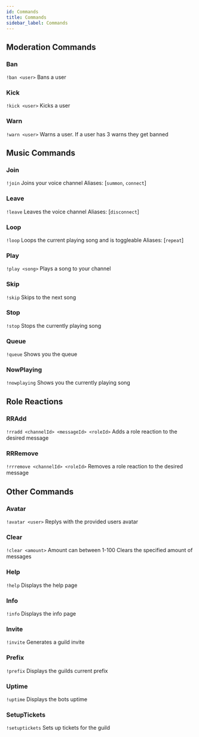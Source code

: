 ```yaml
---
id: Commands
title: Commands
sidebar_label: Commands
---
```


## Moderation Commands

### Ban
`!ban <user>`
Bans a user

### Kick
`!kick <user>`
Kicks a user

### Warn
`!warn <user>`
Warns a user.
If a user has 3 warns they get banned

## Music Commands

### Join
`!join`
Joins your voice channel
Aliases: [`summon`, `connect`]

### Leave
`!leave`
Leaves the voice channel
Aliases: [`disconnect`]

### Loop
`!loop`
Loops the current playing song and is toggleable
Aliases: [`repeat`]

### Play
`!play <song>`
Plays a song to your channel

### Skip
`!skip`
Skips to the next song

### Stop
`!stop`
Stops the currently playing song

### Queue
`!queue`
Shows you the queue

### NowPlaying
`!nowplaying`
Shows you the currently playing song

## Role Reactions

### RRAdd
`!rradd <channelId> <messageId> <roleId>`
Adds a role reaction to the desired message

### RRRemove
`!rrremove <channelId> <roleId>`
Removes a role reaction to the desired message

## Other Commands

### Avatar
`!avatar <user>`
Replys with the provided users avatar

### Clear
`!clear <amount>`
Amount can between 1-100
Clears the specified amount of messages

### Help
`!help`
Displays the help page

### Info
`!info`
Displays the info page

### Invite
`!invite`
Generates a guild invite

### Prefix
`!prefix`
Displays the guilds current prefix

### Uptime
`!uptime`
Displays the bots uptime

### SetupTickets
`!setuptickets`
Sets up tickets for the guild